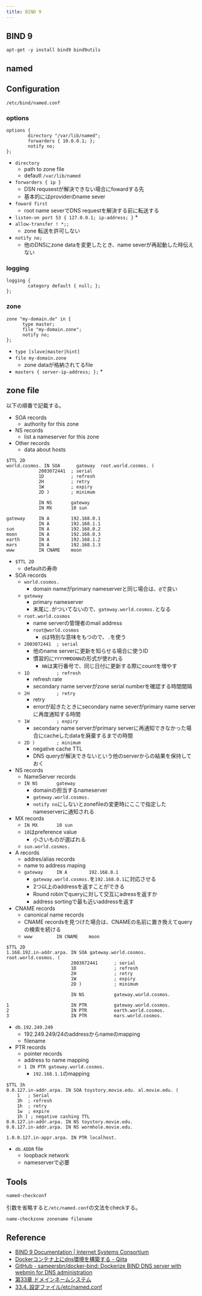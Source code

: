 ```yaml
---
title: BIND 9
---
```


## BIND 9

```
apt-get -y install bind9 bind9utils
```

## named


## Configuration

`/etc/bind/named.conf`


### options

```
options { 
        directory "/var/lib/named"; 
        forwarders { 10.0.0.1; };
        notify no;
};
```

* `directory`
    * path to zone file
    * defautl `/var/lib/named`
* `forwarders { ip }`
    * DSN requsestが解決できない場合にfowardする先
    * 基本的にはproviderのname sever
* `foward first`
    * root name severでDNS requestを解決する前に転送する
* `listen-on port 53 { 127.0.0.1; ip-address; }`
    * 
* `allow-transfer ! *;;`
    * zone 転送を許可しない
* `notify no;`
    * 他のDNSにzone dataを変更したとき、name severが再起動した時伝えない

### logging

```
logging {
        category default { null; };
};
```

### zone

```
zone "my-domain.de" in {
      type master;
      file "my-domain.zone";
      notify no;
};
```

* `type [slave|master|hint]`
* `file my-domain.zone`
    * zone dataが格納されてるfile
* `masters { server-ip-address; };`
    * 

## zone file
以下の順番で記載する。

* SOA records
    * authority for this zone
* NS records
    * list a nameserver for this zone
* Other records
    * data about hosts

```
$TTL 2D
world.cosmos. IN SOA      gateway  root.world.cosmos. (
            2003072441  ; serial
            1D          ; refresh
            2H          ; retry
            1W          ; expiry
            2D )        ; minimum

            IN NS       gateway
            IN MX       10 sun

gateway     IN A        192.168.0.1
            IN A        192.168.1.1
sun         IN A        192.168.0.2
moon        IN A        192.168.0.3
earth       IN A        192.168.1.2
mars        IN A        192.168.1.3
www         IN CNAME    moon
```

* `$TTL 2D`
    * defaultの寿命
* SOA records
    * `world.cosmos.`
        * domain nameがprimary nameserverと同じ場合は、`@`で良い
    * `gateway`
        * primary nameserver
        * 末尾に`.`がついてないので、`gateway.world.cosmos.`となる
    * `root.world.cosmos`
        * name serverの管理者のmail address
        * `root@world.cosmos`
            * `@`は特別な意味をもつので、`.`を使う
    * `2003072441  ; serial`
        * 他のname serverに更新を知らせる場合に使うID
        * 慣習的に`YYYYMMDDNN`の形式が使われる
            * `NN`は実行番号で、同じ日付に更新する際にcountを増やす
    * `1D          ; refresh`
        * refresh rate
        * secondary name serverがzone serial numberを確認する時間間隔
    * `2H          ; retry`
        * retry
        * errorが起きたときにsecondary name severがprimary name serverに再度通知する時間
    * `1W          ; expiry`
        * secondary name serverがprimary serverに再通知できなかった場合にcacheしたdataを廃棄するまでの時間
    * `2D )        ; minimum`
        * negative cache TTL
        * DNS queryが解決できないという他のserverからの結果を保持しておく
* NS records
    * NameServer records
    * `IN NS       gateway`
        * domainの担当するnameserver
        * `gateway.world.cosmos.`
        * `notify no`にしないとzonefileの変更時にここで指定したnameserverに通知される
* MX records
    * `IN MX       10 sun`
    * `10`はpreference value
        * 小さいものが選ばれる
    * `sun.world.cosmos.`
* A records
    * addres/alias records
    * name to address maping
    * `gateway     IN A        192.168.0.1`
        * `gateway.world.cosmos.`を`192.168.0.1`に対応させる
        * 2つ以上のaddressを返すことができる
        * Round robinでqueryに対して交互にadressを返すか
        * address sortingで最も近いaddressを返す
* CNAME records
    * canonical name records
    * CNAME recordsを見つけた場合は、CNAMEの名前に置き換えてqueryの検索を続ける
    * `www         IN CNAME    moon`


```
$TTL 2D
1.168.192.in-addr.arpa. IN SOA gateway.world.cosmos. root.world.cosmos. (
                        2003072441      ; serial
                        1D              ; refresh
                        2H              ; retry
                        1W              ; expiry
                        2D )            ; minimum

                        IN NS           gateway.world.cosmos.

1                       IN PTR          gateway.world.cosmos.
2                       IN PTR          earth.world.cosmos.
3                       IN PTR          mars.world.cosmos.
```

* `db.192.249.249`
    * 192.249.249/24のaddressからnameのmapping
    * filename
* PTR records
    * pointer records
    * address to name mapping
    * `1 IN PTR gateway.world.cosmos.`
        * `192.168.1.1`のmapping


```
$TTL 3h
0.0.127.in-addr.arpa. IN SOA toystory.movie.edu. al.movie.edu. (
    1   ; Serial
    3h  ; refresh
    1h  ; retry
    1w  ; expire
    1h ) ; negative cashing TTL
0.0.127.in-addr.arpa. IN NS toystory.movie.edu.
0.0.127.in-addr.arpa. IN NS wormhole.movie.edu.

1.0.0.127.in-appr.arpa. IN PTR localhost.
```

* `db.ADDR` file
    * loopback network
    * nameserverで必要

## Tools

```
named-checkconf
```

引数を省略すると`/etc/named.conf`の文法をcheckする。

```
name-checkzone zonename filename
```




## Reference
* [BIND 9 Documentation | Internet Systems Consortium](https://www.isc.org/downloads/bind/doc/)
* [Dockerコンテナ上にdns環境を構築する - Qiita](https://qiita.com/hakaicode/items/478ba39055c101d6197d)
* [GitHub - sameersbn/docker-bind: Dockerize BIND DNS server with webmin for DNS administration](https://github.com/sameersbn/docker-bind)
* [第33章 ドメインネームシステム](https://www.suse.com/ja-jp/documentation/sles10/book_sle_reference/data/cha.dns.html)
* [33.4. 設定ファイル/etc/named.conf](https://www.suse.com/ja-jp/documentation/sles10/book_sle_reference/data/sec.dns.named.html)
